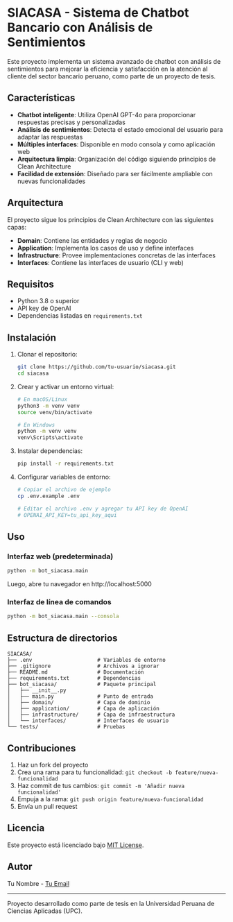 # SIACASA - Sistema de Chatbot Bancario con Análisis de Sentimientos

Este proyecto implementa un sistema avanzado de chatbot con análisis de sentimientos para mejorar la eficiencia y satisfacción en la atención al cliente del sector bancario peruano, como parte de un proyecto de tesis.

## Características

- **Chatbot inteligente**: Utiliza OpenAI GPT-4o para proporcionar respuestas precisas y personalizadas
- **Análisis de sentimientos**: Detecta el estado emocional del usuario para adaptar las respuestas
- **Múltiples interfaces**: Disponible en modo consola y como aplicación web
- **Arquitectura limpia**: Organización del código siguiendo principios de Clean Architecture
- **Facilidad de extensión**: Diseñado para ser fácilmente ampliable con nuevas funcionalidades

## Arquitectura

El proyecto sigue los principios de Clean Architecture con las siguientes capas:

- **Domain**: Contiene las entidades y reglas de negocio
- **Application**: Implementa los casos de uso y define interfaces
- **Infrastructure**: Provee implementaciones concretas de las interfaces
- **Interfaces**: Contiene las interfaces de usuario (CLI y web)

## Requisitos

- Python 3.8 o superior
- API key de OpenAI
- Dependencias listadas en `requirements.txt`

## Instalación

1. Clonar el repositorio:
   ```bash
   git clone https://github.com/tu-usuario/siacasa.git
   cd siacasa
   ```

2. Crear y activar un entorno virtual:
   ```bash
   # En macOS/Linux
   python3 -m venv venv
   source venv/bin/activate

   # En Windows
   python -m venv venv
   venv\Scripts\activate
   ```

3. Instalar dependencias:
   ```bash
   pip install -r requirements.txt
   ```

4. Configurar variables de entorno:
   ```bash
   # Copiar el archivo de ejemplo
   cp .env.example .env
   
   # Editar el archivo .env y agregar tu API key de OpenAI
   # OPENAI_API_KEY=tu_api_key_aqui
   ```

## Uso

### Interfaz web (predeterminada)

```bash
python -m bot_siacasa.main
```

Luego, abre tu navegador en http://localhost:5000

### Interfaz de línea de comandos

```bash
python -m bot_siacasa.main --consola
```

## Estructura de directorios

```
SIACASA/
├── .env                     # Variables de entorno
├── .gitignore               # Archivos a ignorar
├── README.md                # Documentación
├── requirements.txt         # Dependencias
├── bot_siacasa/             # Paquete principal
│   ├── __init__.py
│   ├── main.py              # Punto de entrada
│   ├── domain/              # Capa de dominio
│   ├── application/         # Capa de aplicación
│   ├── infrastructure/      # Capa de infraestructura
│   └── interfaces/          # Interfaces de usuario
└── tests/                   # Pruebas
```

## Contribuciones

1. Haz un fork del proyecto
2. Crea una rama para tu funcionalidad: `git checkout -b feature/nueva-funcionalidad`
3. Haz commit de tus cambios: `git commit -m 'Añadir nueva funcionalidad'`
4. Empuja a la rama: `git push origin feature/nueva-funcionalidad`
5. Envía un pull request

## Licencia

Este proyecto está licenciado bajo [MIT License](LICENSE).

## Autor

Tu Nombre - [Tu Email](mailto:tu.email@example.com)

---

Proyecto desarrollado como parte de tesis en la Universidad Peruana de Ciencias Aplicadas (UPC).